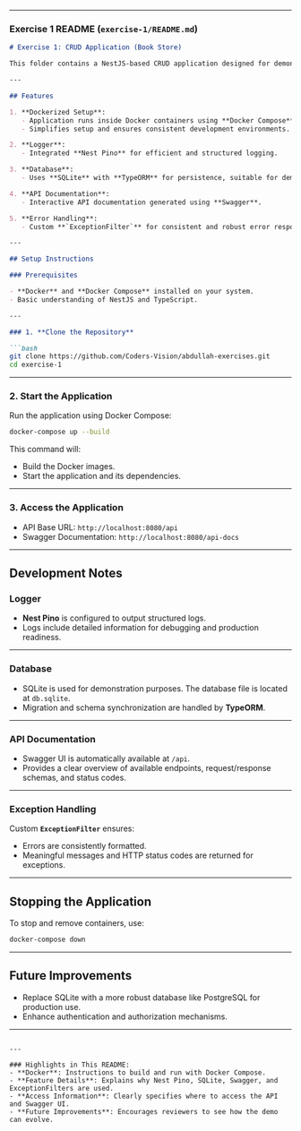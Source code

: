 
---

### **Exercise 1 README (`exercise-1/README.md`)**

```markdown
# Exercise 1: CRUD Application (Book Store)

This folder contains a NestJS-based CRUD application designed for demonstration purposes.

---

## Features

1. **Dockerized Setup**:
   - Application runs inside Docker containers using **Docker Compose**.
   - Simplifies setup and ensures consistent development environments.

2. **Logger**:
   - Integrated **Nest Pino** for efficient and structured logging.

3. **Database**:
   - Uses **SQLite** with **TypeORM** for persistence, suitable for demo purposes.

4. **API Documentation**:
   - Interactive API documentation generated using **Swagger**.

5. **Error Handling**:
   - Custom **`ExceptionFilter`** for consistent and robust error responses.

---

## Setup Instructions

### Prerequisites

- **Docker** and **Docker Compose** installed on your system.
- Basic understanding of NestJS and TypeScript.

---

### 1. **Clone the Repository**

```bash
git clone https://github.com/Coders-Vision/abdullah-exercises.git
cd exercise-1
```

---

### 2. **Start the Application**

Run the application using Docker Compose:

```bash
docker-compose up --build
```

This command will:
- Build the Docker images.
- Start the application and its dependencies.

---

### 3. **Access the Application**

- API Base URL: `http://localhost:8080/api`
- Swagger Documentation: `http://localhost:8080/api-docs`

---


## Development Notes

### Logger

- **Nest Pino** is configured to output structured logs.
- Logs include detailed information for debugging and production readiness.

---

### Database

- SQLite is used for demonstration purposes. The database file is located at `db.sqlite`.
- Migration and schema synchronization are handled by **TypeORM**.

---

### API Documentation

- Swagger UI is automatically available at `/api`.
- Provides a clear overview of available endpoints, request/response schemas, and status codes.

---

### Exception Handling

Custom **`ExceptionFilter`** ensures:
- Errors are consistently formatted.
- Meaningful messages and HTTP status codes are returned for exceptions.

---


## Stopping the Application

To stop and remove containers, use:

```bash
docker-compose down
```

---

## Future Improvements

- Replace SQLite with a more robust database like PostgreSQL for production use.
- Enhance authentication and authorization mechanisms.

---

```

---

### Highlights in This README:
- **Docker**: Instructions to build and run with Docker Compose.
- **Feature Details**: Explains why Nest Pino, SQLite, Swagger, and ExceptionFilters are used.
- **Access Information**: Clearly specifies where to access the API and Swagger UI.
- **Future Improvements**: Encourages reviewers to see how the demo can evolve.